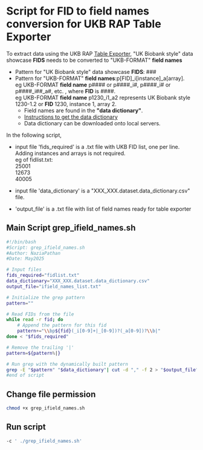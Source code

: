 # Script for FID to field names conversion for UKB RAP Table Exporter

To extract data using the UKB RAP [Table Exporter](https://documentation.dnanexus.com/developer/apps/developing-spark-apps/table-exporter-application), "UK Biobank style" data showcase **FIDS** needs to be converted to "UKB-FORMAT" **field names** 

* Pattern for "UK Biobank style" data showcase **FIDS**: ###
* Pattern for "UKB-FORMAT" **field names**:p[FID]_i[instance]_a[array].<br/>
eg UKB-FORMAT **field name** p#### or p####_i#, p####_i# or p####_i##_a#, etc. , where **FID** is ####.<br/>
eg UKB-FORMAT **field name**  p1230_i1_a2 represents UK Biobank style 1230-1.2 or **FID** 1230, instance 1, array 2.
	* Field names are found in the **"data dictionary"**.
  	* [Instructions to get the data dictionary](https://community.ukbiobank.ac.uk/hc/en-gb/articles/15955597101085-Is-there-a-data-dictionary)
	* Data dictionary can be downloaded onto local servers. 

In the following script, 
- input file 'fids_required' is a .txt file with UKB FID list, one per line. Adding instances and arrays is not required.<br/>
  eg of fidlist.txt: <br/>
  25001<br/>
  12673<br/>
  40005<br/>

- input file 'data_dictionary' is a "XXX_XXX.dataset.data_dictionary.csv" file. 
- 'output_file' is a .txt file with list of field names ready for table exporter 

## Main Script grep_ifield_names.sh
```sh
#!/bin/bash
#Script: grep_ifield_names.sh
#Author: NaziaPathan
#Date: May2025

# Input files
fids_required="fidlist.txt" 
data_dictionary="XXX_XXX.dataset.data_dictionary.csv"
output_file="ifield_names_list.txt"

# Initialize the grep pattern
pattern=""

# Read FIDs from the file
while read -r fid; do
    # Append the pattern for this fid
	pattern+="\\bp${fid}(_i[0-9]+|_[0-9])?(_a[0-9])?\\b|"
done < "$fids_required"

# Remove the trailing '|'
pattern=${pattern%|}

# Run grep with the dynamically built pattern
grep -E "$pattern" "$data_dictionary"| cut -d "," -f 2 > "$output_file"
#end of script
```
## Change file permission

```sh
chmod +x grep_ifield_names.sh
```

## Run script

```sh
-c ' ./grep_ifield_names.sh'
```
```
